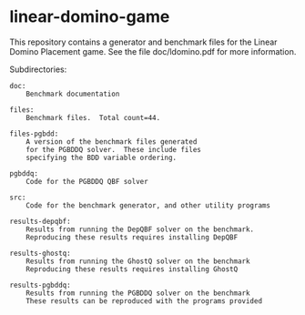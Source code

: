 # linear-domino-game

This repository contains a generator and benchmark files for the Linear
Domino Placement game.  See the file doc/ldomino.pdf for more
information.

Subdirectories:

	doc:
		Benchmark documentation

	files:
		Benchmark files.  Total count=44.

	files-pgbdd:
		A version of the benchmark files generated
		for the PGBDDQ solver.  These include files
		specifying the BDD variable ordering.

	pgbddq:
		Code for the PGBDDQ QBF solver

	src:
		Code for the benchmark generator, and other utility programs

	results-depqbf:
		Results from running the DepQBF solver on the benchmark.
		Reproducing these results requires installing DepQBF

	results-ghostq:
		Results from running the GhostQ solver on the benchmark
		Reproducing these results requires installing GhostQ

	results-pgbddq:
		Results from running the PGBDDQ solver on the benchmark
		These results can be reproduced with the programs provided


